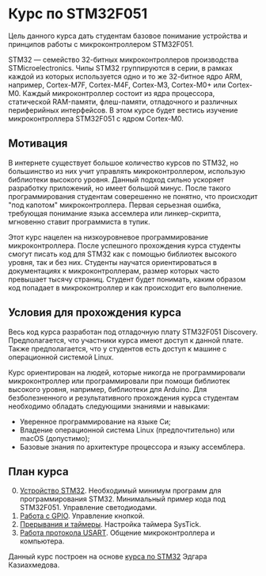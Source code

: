 # Курс по STM32F051

Цель данного курса дать студентам базовое понимание устройства и принципов работы с микроконтроллером STM32F051.

STM32 — семейство 32-битных микроконтроллеров производства STMicroelectronics. Чипы STM32 группируются в серии, в рамках каждой из которых используется одно и то же 32-битное ядро ARM, например, Cortex-M7F, Cortex-M4F, Cortex-M3, Cortex-M0+ или Cortex-M0. Каждый микроконтроллер состоит из ядра процессора, статической RAM-памяти, флеш-памяти, отладочного и различных периферийных интерфейсов. В этом курсе будет вестись изучение микроконтроллера STM32F051 с ядром Cortex-M0.

## Мотивация

В интернете существует большое количество курсов по STM32, но большинство из них учит управлять микроконтроллером, использую библиотеки высокого уровня. Данный подход сильно ускоряет разработку приложений, но имеет большой минус. После такого программирования студентам соверешенно не понятно, что происходит "под капотом" микроконтроллера. Первая серьезная ошибка, требующая понимание языка ассемлера или линкер-скрипта, мгновенно ставит программиста в тупик.

Этот курс нацелен на низкоуровневое программирование микроконтроллера. После успешного прохождения курса студенты смогут писать код для STM32 как с помощью библиотек высокого уровня, так и без них. Студенты научатся ориентироваться в документациях к микроконтроллерам, размер которых часто превышает тысячу страниц. Студент будет понимать, каким образом код попадает в микроконтроллер и как происходит его выполнение.

## Условия для прохождения курса

Весь код курса разработан под отладочную плату STM32F051 Discovery. Предполагается, что участники курса имеют доступ к данной плате. Также предполагается, что у студентов есть доступ к машине с операционной системой Linux.

Курс ориентирован на людей, которые никогда не программировали микроконтроллер или программировали при помощи библиотек высокого уровня, например, библиотеки для Arduino. Для безболезненного и результативного прохождения курса студентам необходимо обладать следующими знаниями и навыками:
- Уверенное программирование на языке Си;
- Владение операционной система Linux (предпочтительно) или macOS (допустимо);
- Базовые знания по архитектуре процессора и языку ассемблера.

## План курса

0. [Устройство STM32](./labs/00_blinkled). Необходимый минимум программ для программирования STM32. Минимальный пример кода под STM32F051. Управление светодиодами.
1. [Работа с GPIO](./labs/01_gpio). Управление кнопкой.
2. [Прерывания и таймеры](./labs/02_systick). Настройка таймера SysTick.
3. [Работа протокола USART](./labs/03_uart). Общение микроконтроллера и компьютера.

Данный курс построен на основе [курса по STM32](https://github.com/edosedgar/stm32f0_ARM) Эдгара Казиахмедова.
